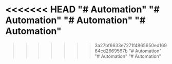 <<<<<<< HEAD
"# Automation" 
"# Automation" 
"# Automation" 
"# Automation" 
=======

>>>>>>> 3a27bf6633e7271f4865650ed16964cd2669567b
"# Automation" 
"# Automation" 
"# Automation" 
